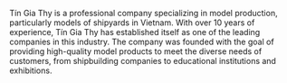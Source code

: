 Tín Gia Thy is a professional company specializing in model production, particularly models of shipyards in Vietnam. With over 10 years of experience, Tín Gia Thy has established itself as one of the leading companies in this industry. The company was founded with the goal of providing high-quality model products to meet the diverse needs of customers, from shipbuilding companies to educational institutions and exhibitions.
